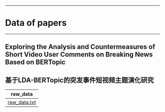 ***
# Data of papers


***
## Exploring the Analysis and Countermeasures of Short Video User Comments on Breaking News Based on BERTopic
## 基于LDA-BERTopic的突发事件短视频主题演化研究

| raw_data                                                                                                    | 
|-------------------------------------------------------------------------------------------------------------|
| [raw_data.txt](A%20study%20of%20public%20sentiment%20in%20short%20videos%20of%20emergencies%2Fraw_data.txt) | 
